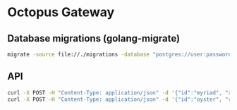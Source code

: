 # Octopus Gateway

## Database migrations (golang-migrate)

```bash
migrate -source file://./migrations -database "postgres://user:password@host:port/database" up 2
```

## API

```bash
curl -X POST -H "Content-Type: application/json" -d '{"id":"myriad", "rpc":"http://...", "ws":"ws://..."}' host:port/chains
curl -X POST -H "Content-Type: application/json" -d '{"id":"oyster", "rpc":"http://...", "grpc":"grpc://..."}' host:port/chains
```
